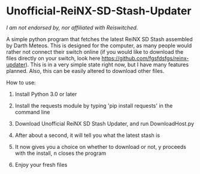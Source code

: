 # Unofficial-ReiNX-SD-Stash-Updater
*I am not endorsed by, nor affiliated with Reiswitched*.

A simple python program that fetches the latest ReiNX SD Stash assembled by Darth Meteos. This is designed for the computer, as many people would rather not connect their switch online (if you would like to download the files directly on your switch, look here https://github.com/fgsfdsfgs/reinx-updater). This is in a very simple state right now, but I have many features planned. Also, this can be easily altered to download other files.

How to use:

1. Install Python 3.0 or later

2. Install the requests module by typing 'pip install requests' in the command line

3. Download Unofficial ReiNX SD Stash Updater, and run DownloadHost.py

4. After about a second, it will tell you what the latest stash is

5. It now gives you a choice on whether to download or not, y proceeds with the install, n closes the program

6. Enjoy your fresh files
